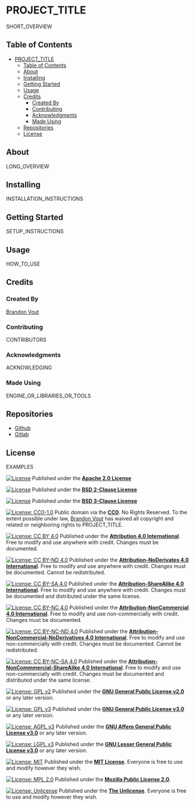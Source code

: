 # PROJECT_TITLE

SHORT_OVERVIEW

## Table of Contents

- [PROJECT_TITLE](#project_title)
	- [Table of Contents](#table-of-contents)
	- [About](#about)
	- [Installing](#installing)
	- [Getting Started](#getting-started)
	- [Usage](#usage)
	- [Credits](#credits)
		- [Created By](#created-by)
		- [Contributing](#contributing)
		- [Acknowledgments](#acknowledgments)
		- [Made Using](#made-using)
	- [Repositories](#repositories)
	- [License](#license)

## About

LONG_OVERVIEW

## Installing

INSTALLATION_INSTRUCTIONS

## Getting Started

SETUP_INSTRUCTIONS

## Usage

HOW_TO_USE

## Credits

### Created By

[Brandon Vout](https://brandonvout.com/)

### Contributing

CONTRIBUTORS

### Acknowledgments

ACKNOWLEDGING

### Made Using

ENGINE_OR_LIBRARIES_OR_TOOLS

## Repositories

- [Github](https://github.com/bvout/REPO_NAME)
- [Gitlab](https://gitlab.com/bvout/REPO_NAME)

## License

EXAMPLES

[![License](https://img.shields.io/badge/License-Apache_2.0-blue.svg)](https://opensource.org/licenses/Apache-2.0)
Published under the **[Apache 2.0 License](./LICENSE)**

[![License](https://img.shields.io/badge/License-BSD_2--Clause-orange.svg)](https://opensource.org/licenses/BSD-2-Clause)
Published under the **[BSD 2-Clause License](./LICENSE)**

[![License](https://img.shields.io/badge/License-BSD_3--Clause-blue.svg)](https://opensource.org/licenses/BSD-3-Clause)
Published under the **[BSD 3-Clause License](./LICENSE)**

[![License: CC0-1.0](https://licensebuttons.net/l/zero/1.0/80x15.png)](http://creativecommons.org/publicdomain/zero/1.0/)
Public domain via the **[CC0](./LICENSE)**.
No Rights Reserved.
To the extent possible under law, [Brandon Vout](https://brandonvout.com/) has waived all copyright and related or neighboring rights to PROJECT_TITLE.

[![License: CC BY 4.0](https://licensebuttons.net/l/by/4.0/80x15.png)](https://creativecommons.org/licenses/by/4.0/)
Published under the **[Attribution 4.0 International](./LICENSE)**.
Free to modify and use anywhere with credit. Changes must be documented.

[![License: CC BY-ND 4.0](https://licensebuttons.net/l/by-nd/4.0/80x15.png)](https://creativecommons.org/licenses/by-nd/4.0/)
Published under the **[Attribution-NoDerivates 4.0 International](./LICENSE)**.
Free to modify and use anywhere with credit. Changes must be documented. Cannot be redistributed.

[![License: CC BY-SA 4.0](https://licensebuttons.net/l/by-sa/4.0/80x15.png)](https://creativecommons.org/licenses/by-sa/4.0/)
Published under the **[Attribution-ShareAlike 4.0 International](./LICENSE)**.
Free to modify and use anywhere with credit. Changes must be documented and distributed under the same license.

[![License: CC BY-NC 4.0](https://licensebuttons.net/l/by-nc/4.0/80x15.png)](https://creativecommons.org/licenses/by-nc/4.0/)
Published under the **[Attribution-NonCommercial 4.0 International](./LICENSE)**.
Free to modify and use non-commercially with credit. Changes must be documented.

[![License: CC BY-NC-ND 4.0](https://licensebuttons.net/l/by-nc-nd/4.0/80x15.png)](https://creativecommons.org/licenses/by-nc-nd/4.0/)
Published under the **[Attribution-NonCommercial-NoDerivatives 4.0 International](./LICENSE)**.
Free to modify and use non-commercially with credit. Changes must be documented. Cannot be redistributed.

[![License: CC BY-NC-SA 4.0](https://licensebuttons.net/l/by-nc-sa/4.0/80x15.png)](https://creativecommons.org/licenses/by-nc-sa/4.0/)
Published under the **[Attribution-NonCommmercial-ShareAlike 4.0 International](./LICENSE)**.
Free to modify and use non-commercially with credit. Changes must be documented and distributed under the same license.

[![License: GPL v2](https://img.shields.io/badge/License-GPL_v2-blue.svg)](https://www.gnu.org/licenses/old-licenses/gpl-2.0.en.html)
Published under the **[GNU General Public License v2.0](./LICENSE)** or any later version.

[![License: GPL v3](https://img.shields.io/badge/License-GPLv3-blue.svg)](https://www.gnu.org/licenses/gpl-3.0)
Published under the **[GNU General Public License v3.0](./LICENSE)** or any later version.

[![License: AGPL v3](https://img.shields.io/badge/License-AGPL_v3-blue.svg)](https://www.gnu.org/licenses/agpl-3.0)
Published under the **[GNU Affero General Public License v3.0](./LICENSE)** or any later version.

[![License: LGPL v3](https://img.shields.io/badge/License-LGPL_v3-blue.svg)](https://www.gnu.org/licenses/lgpl-3.0)
Published under the **[GNU Lesser General Public License v3.0](./LICENSE)** or any later version.

[![License: MIT](https://img.shields.io/badge/License-MIT-yellow.svg)](https://opensource.org/licenses/MIT)
Published under the **[MIT License](./LICENSE)**. Everyone is free to use and modify however they wish.

[![License: MPL 2.0](https://img.shields.io/badge/License-MPL_2.0-brightgreen.svg)](https://opensource.org/licenses/MPL-2.0)
Published under the **[Mozilla Public License 2.0](./LICENSE)**.

[![License: Unlicense](https://img.shields.io/badge/license-Unlicense-blue.svg)](http://unlicense.org/)
Published under the **[The Unlicense](./LICENSE)**. Everyone is free to use and modify however they wish.
